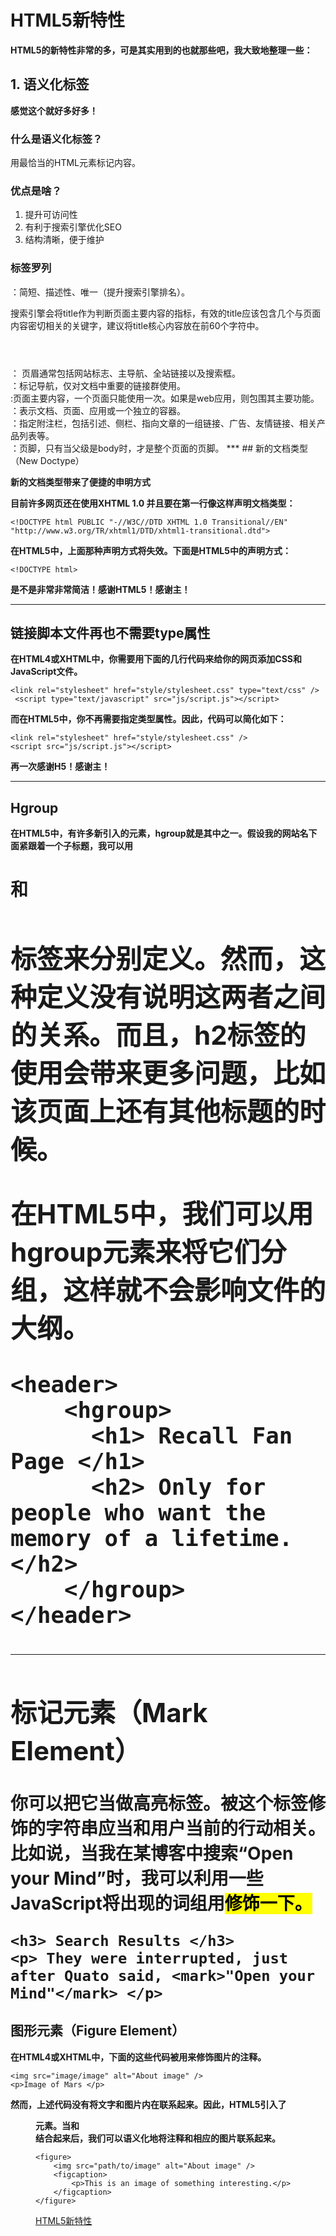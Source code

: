 # HTML5新特性

**HTML5的新特性非常的多，可是其实用到的也就那些吧，我大致地整理一些：**

## 1. 语义化标签

**感觉这个就好多好多！**

### 什么是语义化标签？
 
用最恰当的HTML元素标记内容。

### 优点是啥？

1. 提升可访问性
2. 有利于搜索引擎优化SEO
3. 结构清晰，便于维护

### 标签罗列

<title></title>：简短、描述性、唯一（提升搜索引擎排名）。

搜索引擎会将title作为判断页面主要内容的指标，有效的title应该包含几个与页面内容密切相关的关键字，建议将title核心内容放在前60个字符中。

<header></header>： 页眉通常包括网站标志、主导航、全站链接以及搜索框。

<nav></nav>：标记导航，仅对文档中重要的链接群使用。

<main></main>:页面主要内容，一个页面只能使用一次。如果是web应用，则包围其主要功能。

<article></article>：表示文档、页面、应用或一个独立的容器。

<aside></aside>：指定附注栏，包括引述、侧栏、指向文章的一组链接、广告、友情链接、相关产品列表等。

<footer></footer>：页脚，只有当父级是body时，才是整个页面的页脚。
***
## 新的文档类型（New Doctype）

**新的文档类型带来了便捷的申明方式**

**目前许多网页还在使用XHTML 1.0 并且要在第一行像这样声明文档类型：**

```
<!DOCTYPE html PUBLIC "-//W3C//DTD XHTML 1.0 Transitional//EN" "http://www.w3.org/TR/xhtml1/DTD/xhtml1-transitional.dtd">
```
**在HTML5中，上面那种声明方式将失效。下面是HTML5中的声明方式：**

```
<!DOCTYPE html>
```
**是不是非常非常简洁！感谢HTML5！感谢主！**
***
## 链接脚本文件再也不需要type属性

**在HTML4或XHTML中，你需要用下面的几行代码来给你的网页添加CSS和JavaScript文件。**

```
<link rel="stylesheet" href="style/stylesheet.css" type="text/css" />
 <script type="text/javascript" src="js/script.js"></script>
```
**而在HTML5中，你不再需要指定类型属性。因此，代码可以简化如下：**

```
<link rel="stylesheet" href="style/stylesheet.css" />
<script src="js/script.js"></script> 
```
**再一次感谢H5！感谢主！**
***
## Hgroup

**在HTML5中，有许多新引入的元素，hgroup就是其中之一。假设我的网站名下面紧跟着一个子标题，我可以用<h1>和<h2>标签来分别定义。然而，这种定义没有说明这两者之间的关系。而且，h2标签的使用会带来更多问题，比如该页面上还有其他标题的时候。**

**在HTML5中，我们可以用hgroup元素来将它们分组，这样就不会影响文件的大纲。**

```
<header>
    <hgroup>
      <h1> Recall Fan Page </h1>
      <h2> Only for people who want the memory of a lifetime. </h2>
    </hgroup>
</header>
```
***
## 标记元素（Mark Element）

**你可以把它当做高亮标签。被这个标签修饰的字符串应当和用户当前的行动相关。比如说，当我在某博客中搜索“Open your Mind”时，我可以利用一些JavaScript将出现的词组用<mark>修饰一下。**

```
<h3> Search Results </h3>
<p> They were interrupted, just after Quato said, <mark>"Open your Mind"</mark> </p>
```
## 图形元素（Figure Element）

**在HTML4或XHTML中，下面的这些代码被用来修饰图片的注释。**

```
<img src="image/image" alt="About image" />
<p>Image of Mars </p>
```
**然而，上述代码没有将文字和图片内在联系起来。因此，HTML5引入了<figure>元素。当和<figcaption>结合起来后，我们可以语义化地将注释和相应的图片联系起来。**

```
<figure>
    <img src="path/to/image" alt="About image" />
    <figcaption>
        <p>This is an image of something interesting.</p>
    </figcaption>
</figure>
```
[HTML5新特性](https://segmentfault.com/a/1190000007215988)
